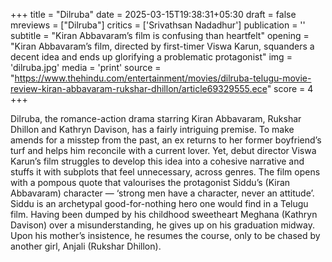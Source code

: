 +++
title = "Dilruba"
date = 2025-03-15T19:38:31+05:30
draft = false
mreviews = ["Dilruba"]
critics = ['Srivathsan Nadadhur']
publication = ''
subtitle = "Kiran Abbavaram’s film is confusing than heartfelt"
opening = "Kiran Abbavaram’s film, directed by first-timer Viswa Karun, squanders a decent idea and ends up glorifying a problematic protagonist"
img = 'dilruba.jpg'
media = 'print'
source = "https://www.thehindu.com/entertainment/movies/dilruba-telugu-movie-review-kiran-abbavaram-rukshar-dhillon/article69329555.ece"
score = 4
+++

Dilruba, the romance-action drama starring Kiran Abbavaram, Rukshar Dhillon and Kathryn Davison, has a fairly intriguing premise. To make amends for a misstep from the past, an ex returns to her former boyfriend’s turf and helps him reconcile with a current lover. Yet, debut director Viswa Karun’s film struggles to develop this idea into a cohesive narrative and stuffs it with subplots that feel unnecessary, across genres. The film opens with a pompous quote that valourises the protagonist Siddu’s (Kiran Abbavaram) character — ‘strong men have a character, never an attitude’. Siddu is an archetypal good-for-nothing hero one would find in a Telugu film. Having been dumped by his childhood sweetheart Meghana (Kathryn Davison) over a misunderstanding, he gives up on his graduation midway. Upon his mother’s insistence, he resumes the course, only to be chased by another girl, Anjali (Rukshar Dhillon).
